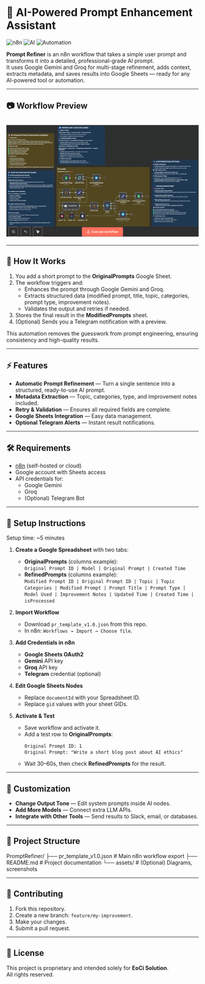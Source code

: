 # 🤖 AI-Powered Prompt Enhancement Assistant

![n8n](https://img.shields.io/badge/n8n-Workflow-red)
![AI](https://img.shields.io/badge/AI-Powered-blue)
![Automation](https://img.shields.io/badge/Automation-Advanced-green)

**Prompt Refiner** is an n8n workflow that takes a simple user prompt and transforms it into a detailed, professional-grade AI prompt.  
It uses Google Gemini and Groq for multi-stage refinement, adds context, extracts metadata, and saves results into Google Sheets — ready for any AI-powered tool or automation.

---

## 📷 Workflow Preview

## ![Prompt Refiner Template](./RF_Template.png)

---

## 📌 How It Works

1. You add a short prompt to the **OriginalPrompts** Google Sheet.
2. The workflow triggers and:
   - Enhances the prompt through Google Gemini and Groq.
   - Extracts structured data (modified prompt, title, topic, categories, prompt type, improvement notes).
   - Validates the output and retries if needed.
3. Stores the final result in the **ModifiedPrompts** sheet.
4. (Optional) Sends you a Telegram notification with a preview.

This automation removes the guesswork from prompt engineering, ensuring consistency and high-quality results.

---

## ⚡ Features

- **Automatic Prompt Refinement** — Turn a single sentence into a structured, ready-to-use AI prompt.
- **Metadata Extraction** — Topic, categories, type, and improvement notes included.
- **Retry & Validation** — Ensures all required fields are complete.
- **Google Sheets Integration** — Easy data management.
- **Optional Telegram Alerts** — Instant result notifications.

---

## 🛠️ Requirements

- [n8n](https://n8n.io/) (self-hosted or cloud)
- Google account with Sheets access
- API credentials for:
  - Google Gemini
  - Groq
  - (Optional) Telegram Bot

---

## 🚀 Setup Instructions

Setup time: ~5 minutes

1. **Create a Google Spreadsheet** with two tabs:

   - **OriginalPrompts** (columns example):  
     `Original Prompt ID | Model | Original Prompt | Created Time`
   - **RefinedPrompts** (columns example):  
     `Modified Prompt ID | Original Prompt ID | Topic | Topic Categories | Modified Prompt | Prompt Title | Prompt Type | Model Used | Improvement Notes | Updated Time | Created Time | isProcessed`

2. **Import Workflow**

   - Download `pr_template_v1.0.json` from this repo.
   - In n8n: `Workflows → Import → Choose file`.

3. **Add Credentials in n8n**

   - **Google Sheets OAuth2**
   - **Gemini** API key
   - **Groq** API key
   - **Telegram** credential (optional)

4. **Edit Google Sheets Nodes**

   - Replace `documentId` with your Spreadsheet ID.
   - Replace `gid` values with your sheet GIDs.

5. **Activate & Test**
   - Save workflow and activate it.
   - Add a test row to **OriginalPrompts**:
     ```
     Original Prompt ID: 1
     Original Prompt: "Write a short blog post about AI ethics"
     ```
   - Wait 30–60s, then check **RefinedPrompts** for the result.

---

## 🎨 Customization

- **Change Output Tone** — Edit system prompts inside AI nodes.
- **Add More Models** — Connect extra LLM APIs.
- **Integrate with Other Tools** — Send results to Slack, email, or databases.

---

## 📂 Project Structure

PromptRefiner/
├── pr_template_v1.0.json # Main n8n workflow export
├── README.md # Project documentation
└── assets/ # (Optional) Diagrams, screenshots

---

## 🤝 Contributing

1. Fork this repository.
2. Create a new branch: `feature/my-improvement`.
3. Make your changes.
4. Submit a pull request.

---

## 📜 License

This project is proprietary and intended solely for **EoCi Solution**.  
All rights reserved.
